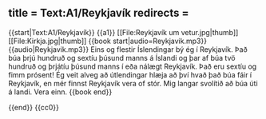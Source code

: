 title = Text:A1/Reykjavík
redirects =
---

{{start|Text:A1/Reykjavík}}
{{a1}}
[[File:Reykjavík um vetur.jpg|thumb]]
[[File:Kirkja.jpg|thumb]]
{{book start|audio=Reykjavik.mp3}}
{{audio|Reykjavik.mp3}}
Eins og flestir Íslendingar bý ég í Reykjavík. 
Það búa þrjú hundruð og sextíu þúsund manns á Íslandi og þar af búa tvö hundruð og þrjátíu þúsund manns í eða nálægt Reykjavík. 
Það eru sextíu og fimm prósent!
Ég veit alveg að útlendingar hlæja að því hvað það búa fáir í Reykjavík,
en mér finnst Reykjavík vera of stór.
Mig langar svolítið að búa úti á landi.
Vera einn.
{{book end}}

{{end}}
<noinclude>{{cc0}}</noinclude>